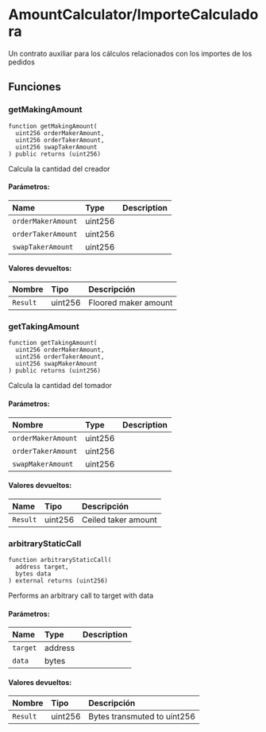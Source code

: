 # AmountCalculator/ImporteCalculadora


Un contrato auxiliar para los cálculos relacionados con los importes de los pedidos



## Funciones
### getMakingAmount
```solidity
function getMakingAmount(
  uint256 orderMakerAmount,
  uint256 orderTakerAmount,
  uint256 swapTakerAmount
) public returns (uint256)
```
Calcula la cantidad del creador

#### Parámetros:
| Name | Type | Description                                                          |
| :--- | :--- | :------------------------------------------------------------------- |
|`orderMakerAmount` | uint256 | 
|`orderTakerAmount` | uint256 | 
|`swapTakerAmount` | uint256 | 

#### Valores devueltos:
| Nombre                           | Tipo          | Descripción                                                                  |
| :----------------------------- | :------------ | :--------------------------------------------------------------------------- |
|`Result`| uint256 | Floored maker amount

### getTakingAmount
```solidity
function getTakingAmount(
  uint256 orderMakerAmount,
  uint256 orderTakerAmount,
  uint256 swapMakerAmount
) public returns (uint256)
```
Calcula la cantidad del tomador

#### Parámetros:
| Nombre | Type | Description                                                          |
| :--- | :--- | :------------------------------------------------------------------- |
|`orderMakerAmount` | uint256 | 
|`orderTakerAmount` | uint256 | 
|`swapMakerAmount` | uint256 | 

#### Valores devueltos:
| Name                           | Tipo          | Descripción                                                                  |
| :----------------------------- | :------------ | :--------------------------------------------------------------------------- |
|`Result`| uint256 | Ceiled taker amount

### arbitraryStaticCall
```solidity
function arbitraryStaticCall(
  address target,
  bytes data
) external returns (uint256)
```
Performs an arbitrary call to target with data


#### Parámetros:
| Name | Type | Description                                                          |
| :--- | :--- | :------------------------------------------------------------------- |
|`target` | address | 
|`data` | bytes | 

#### Valores devueltos:
| Nombre                           | Tipo          | Descripción                                                                  |
| :----------------------------- | :------------ | :--------------------------------------------------------------------------- |
|`Result`| uint256 | Bytes transmuted to uint256
